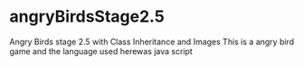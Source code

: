 # angryBirdsStage2.5
Angry Birds stage 2.5 with Class Inheritance and Images
This is a angry bird game and the language used herewas java script